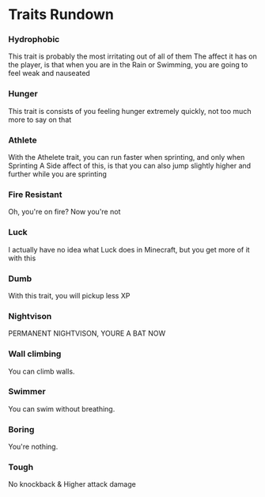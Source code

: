 # Traits Rundown

### Hydrophobic
This trait is probably the most irritating out of all of them
The affect it has on the player, is that when you are in the Rain or Swimming, you are going to feel weak and nauseated 

### Hunger
This trait is consists of you feeling hunger extremely quickly, not too much more to say on that

### Athlete
With the Athelete trait, you can run faster when sprinting, and only when Sprinting
A Side affect of this, is that you can also jump slightly higher and further while you are sprinting 

### Fire Resistant
Oh, you're on fire? Now you're not 

### Luck
I actually have no idea what Luck does in Minecraft, but you get more of it with this

### Dumb
With this trait, you will pickup less XP

### Nightvison
PERMANENT NIGHTVISON, YOURE A BAT NOW

### Wall climbing
You can climb walls.

### Swimmer
You can swim without breathing.

### Boring 
You're nothing.

### Tough 
No knockback & Higher attack damage 
	


